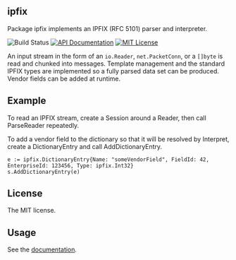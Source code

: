 ipfix
-----

Package ipfix implements an IPFIX (RFC 5101) parser and interpreter.

![Build Status](https://img.shields.io/codeship/30b48bd0-3381-0133-e8cc-32e25a7c007a.svg?style=flat-square)
[![API Documentation](http://img.shields.io/badge/api-Godoc-blue.svg?style=flat-square)](http://godoc.org/github.com/calmh/ipfix)
[![MIT License](http://img.shields.io/badge/license-MIT-blue.svg?style=flat-square)](http://opensource.org/licenses/MIT)

An input stream in the form of an `io.Reader`, `net.PacketConn`, or a
`[]byte` is read and chunked into messages. Template management and the
standard IPFIX types are implemented so a fully parsed data set can be
produced. Vendor fields can be added at runtime.

## Example

To read an IPFIX stream, create a Session around a Reader, then call
ParseReader repeatedly.


To add a vendor field to the dictionary so that it will be resolved by
Interpret, create a DictionaryEntry and call AddDictionaryEntry.

    e := ipfix.DictionaryEntry{Name: "someVendorField", FieldId: 42, EnterpriseId: 123456, Type: ipfix.Int32}
    s.AddDictionaryEntry(e)

## License

The MIT license.

## Usage

See the [documentation](http://godoc.org/github.com/calmh/ipfix).

